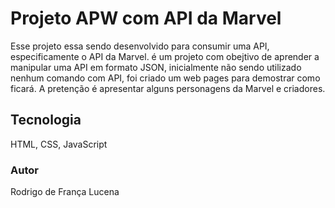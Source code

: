 # Projeto APW com API da Marvel
Esse projeto essa sendo desenvolvido para consumir uma API, especificamente o API da Marvel.
é um projeto com obejtivo de aprender a manipular uma API em formato JSON, inicialmente não sendo utilizado
nenhum comando com API, foi criado um web pages para demostrar como ficará.
A pretenção é apresentar alguns personagens da Marvel e criadores.

## Tecnologia
HTML, CSS, JavaScript

### Autor
Rodrigo de França Lucena